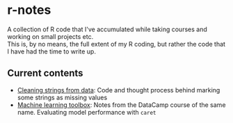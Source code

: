 # r-notes
A collection of R code that I've accumulated while taking courses and working on small projects etc.  
This is, by no means, the full extent of my R coding, but rather the code that I have had the time to write up. 

## Current contents 
- [Cleaning strings from data](cleaning_data/cleaning_data.md): Code and thought process behind marking some strings as missing values
- [Machine learning toolbox](machine_learning/machine_learning_toolbox.md): Notes from the DataCamp course of the same name. Evaluating model performance with `caret`
